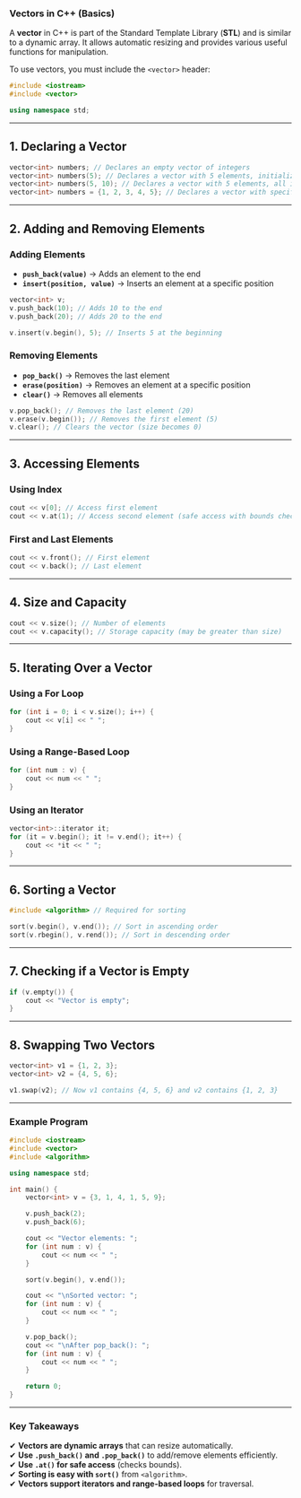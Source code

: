 ### **Vectors in C++ (Basics)**  
A **vector** in C++ is part of the Standard Template Library (**STL**) and is similar to a dynamic array. It allows automatic resizing and provides various useful functions for manipulation.

To use vectors, you must include the `<vector>` header:

```cpp
#include <iostream>
#include <vector>

using namespace std;
```

---

## **1. Declaring a Vector**
```cpp
vector<int> numbers; // Declares an empty vector of integers
vector<int> numbers(5); // Declares a vector with 5 elements, initialized to 0
vector<int> numbers(5, 10); // Declares a vector with 5 elements, all initialized to 10
vector<int> numbers = {1, 2, 3, 4, 5}; // Declares a vector with specific values
```

---

## **2. Adding and Removing Elements**
### **Adding Elements**
- **`push_back(value)`** → Adds an element to the end  
- **`insert(position, value)`** → Inserts an element at a specific position  

```cpp
vector<int> v;
v.push_back(10); // Adds 10 to the end
v.push_back(20); // Adds 20 to the end

v.insert(v.begin(), 5); // Inserts 5 at the beginning
```

### **Removing Elements**
- **`pop_back()`** → Removes the last element  
- **`erase(position)`** → Removes an element at a specific position  
- **`clear()`** → Removes all elements  

```cpp
v.pop_back(); // Removes the last element (20)
v.erase(v.begin()); // Removes the first element (5)
v.clear(); // Clears the vector (size becomes 0)
```

---

## **3. Accessing Elements**
### **Using Index**
```cpp
cout << v[0]; // Access first element
cout << v.at(1); // Access second element (safe access with bounds checking)
```

### **First and Last Elements**
```cpp
cout << v.front(); // First element
cout << v.back(); // Last element
```

---

## **4. Size and Capacity**
```cpp
cout << v.size(); // Number of elements
cout << v.capacity(); // Storage capacity (may be greater than size)
```

---

## **5. Iterating Over a Vector**
### **Using a For Loop**
```cpp
for (int i = 0; i < v.size(); i++) {
    cout << v[i] << " ";
}
```

### **Using a Range-Based Loop**
```cpp
for (int num : v) {
    cout << num << " ";
}
```

### **Using an Iterator**
```cpp
vector<int>::iterator it;
for (it = v.begin(); it != v.end(); it++) {
    cout << *it << " ";
}
```

---

## **6. Sorting a Vector**
```cpp
#include <algorithm> // Required for sorting

sort(v.begin(), v.end()); // Sort in ascending order
sort(v.rbegin(), v.rend()); // Sort in descending order
```

---

## **7. Checking if a Vector is Empty**
```cpp
if (v.empty()) {
    cout << "Vector is empty";
}
```

---

## **8. Swapping Two Vectors**
```cpp
vector<int> v1 = {1, 2, 3};
vector<int> v2 = {4, 5, 6};

v1.swap(v2); // Now v1 contains {4, 5, 6} and v2 contains {1, 2, 3}
```

---

### **Example Program**
```cpp
#include <iostream>
#include <vector>
#include <algorithm>

using namespace std;

int main() {
    vector<int> v = {3, 1, 4, 1, 5, 9};

    v.push_back(2);
    v.push_back(6);

    cout << "Vector elements: ";
    for (int num : v) {
        cout << num << " ";
    }

    sort(v.begin(), v.end());

    cout << "\nSorted vector: ";
    for (int num : v) {
        cout << num << " ";
    }

    v.pop_back();
    cout << "\nAfter pop_back(): ";
    for (int num : v) {
        cout << num << " ";
    }

    return 0;
}
```

---

### **Key Takeaways**
✔ **Vectors are dynamic arrays** that can resize automatically.  
✔ **Use `.push_back()` and `.pop_back()`** to add/remove elements efficiently.  
✔ **Use `.at()` for safe access** (checks bounds).  
✔ **Sorting is easy with `sort()`** from `<algorithm>`.  
✔ **Vectors support iterators and range-based loops** for traversal.  

